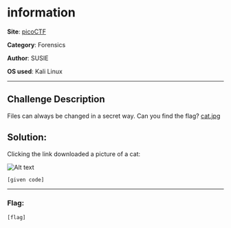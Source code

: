 # information

**Site**: [picoCTF](https://www.picoctf.org/)

**Category**: Forensics

**Author**: SUSIE

**OS used**: Kali Linux

----

## Challenge Description

Files can always be changed in a secret way. Can you find the flag? [cat.jpg](http://www.com/)


## Solution:

Clicking the link downloaded a picture of a cat:

![Alt text](https://mercury.picoctf.net/static/a614a27d4cb251d04c7d2f3f3f76a965/cat.jpg "a title")

```
[given code]
```

----

### Flag:
```
[flag]
```

